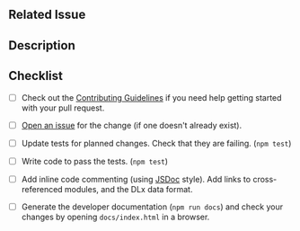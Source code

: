 ## Related Issue
<!-- This project only accepts pull requests related to open issues. -->
<!-- Please open an issue for this change if one does not already exist. -->

## Description
<!-- In 1-3 sentences, provide an overview of what changes were made and why. -->

## Checklist

- [ ] Check out the [Contributing Guidelines][contributing] if you need help getting started with your pull request.

- [ ] [Open an issue][issues] for the change (if one doesn't already exist).

- [ ] Update tests for planned changes. Check that they are failing. (`npm test`)

- [ ] Write code to pass the tests. (`npm test`)

- [ ] Add inline code commenting (using [JSDoc][JSDoc] style). Add links to cross-referenced modules, and the DLx data format.

- [ ] Generate the developer documentation (`npm run docs`) and check your changes by opening `docs/index.html` in a browser.

[contributing]: https://github.com/digitallinguistics/javascript/blob/master/.github/CONTRIBUTING.md
[issues]:       https://github.com/digitallinguistics/javascript/issues
[JSDoc]:        https://jsdoc.app/
